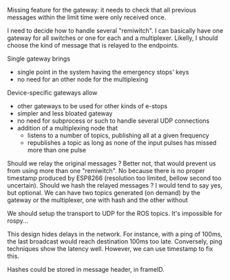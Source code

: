 Missing feature for the gateway: it needs to check that all previous messages within the limit time were only received once.

I need to decide how to handle several "remiwitch". I can basically have one gateway for all switches or one for each and a multiplexer. Likelly, I should choose the kind of message that is relayed to the endpoints.

Single gateway brings
- single point in the system having the emergency stops' keys
- no need for an other node for the multiplexing

Device-specific gateways allow
- other gateways to be used for other kinds of e-stops
- simpler and less bloated gateway
- no need for subprocess or such to handle several UDP connections
- addition of a multiplexing node that
  - listens to a number of topics, publishing all at a given frequency
  - republishes a topic as long as none of the input pulses has missed more than one pulse

Should we relay the original messages ? Better not, that would prevent us from using more than one "remiwitch". No because there is no proper timestamp produced by ESP8266 (resolution too limited, bellow second too uncertain).
Should we hash the relayed messages ? I would tend to say yes, but optional. We can have two topics generated (on demand) by the gateway or the multiplexer, one with hash and the other without

We should setup the transport to UDP for the ROS topics. It's impossible for rospy...

This design hides delays in the network. For instance, with a ping of 100ms, the last broadcast would reach destination 100ms too late. Conversely, ping techniques show the latency well. However, we can use timestamp to fix this.

Hashes could be stored in message header, in frameID.